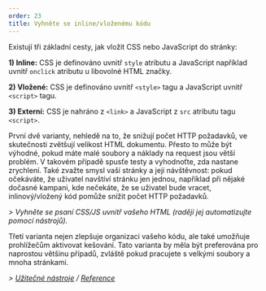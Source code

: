 ```yaml
---
order: 23
title: Vyhněte se inline/vloženému kódu
---
```


Existují tři základní cesty, jak vložit CSS nebo JavaScript do stránky:

**1) Inline:** CSS je definováno uvnitř `style` atributu a JavaScript například uvnitř `onclick` atributu u libovolné HTML značky.

**2) Vložené:** CSS je definováno uvnitř `<style>` tagu a JavaScript uvnitř `<script>` tagu.

**3) Externí:** CSS je nahráno z `<link>` a JavaScript z `src` atributu tagu `<script>`.

První dvě varianty, nehledě na to, že snižují počet HTTP požadavků, ve skutečnosti zvětšují velikost HTML dokumentu. Přesto to může být výhodné, pokud máte malé soubory a náklady na request jsou větší problém. V takovém případě spusťe testy a vyhodnoťte, zda nastane zrychlení. Také zvažte smysl vaší stránky a její návštěvnost: pokud očekáváte, že uživatel navštíví stránku jen jednou, například při nějaké dočasné kampani, kde nečekáte, že se uživatel bude vracet, inlinový/vložený kód pomůže snížit počet HTTP požadavků.

*> Vyhněte se psaní CSS/JS uvnitř vašeho HTML (raději jej automatizujte pomocí nástrojů).*

Třetí varianta nejen zlepšuje organizaci vašeho kódu, ale také umožňuje prohlížečům aktivovat kešování. Tato varianta by měla být preferována pro naprostou většinu případů, zvláště pokud pracujete s velkými soubory a mnoha stránkami.

*> [Užitečné nástroje](https://github.com/zenorocha/browser-diet/wiki/Tools#wiki-avoid-inlineembedded-code) / [Reference](https://github.com/zenorocha/browser-diet/wiki/References#avoid-inlineembedded-code)*

